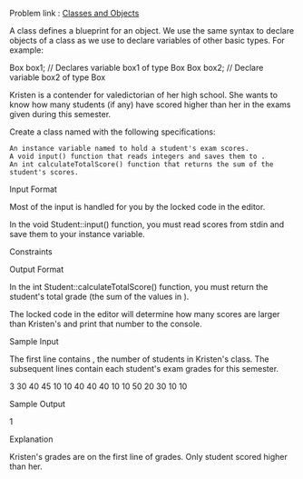 Problem link : [Classes and Objects](https://www.hackerrank.com/challenges/classes-objects/problem)


A class defines a blueprint for an object. We use the same syntax to declare objects of a class as we use to declare variables of other basic types. For example:

Box box1;          // Declares variable box1 of type Box
Box box2;          // Declare variable box2 of type Box

Kristen is a contender for valedictorian of her high school. She wants to know how many students (if any) have scored higher than her in the exams given during this semester.

Create a class named with the following specifications:

    An instance variable named to hold a student's exam scores.
    A void input() function that reads integers and saves them to .
    An int calculateTotalScore() function that returns the sum of the student's scores.

Input Format

Most of the input is handled for you by the locked code in the editor.

In the void Student::input() function, you must read scores from stdin and save them to your instance variable.

Constraints

Output Format

In the int Student::calculateTotalScore() function, you must return the student's total grade (the sum of the values in ).

The locked code in the editor will determine how many scores are larger than Kristen's and print that number to the console.

Sample Input

The first line contains , the number of students in Kristen's class. The subsequent lines contain each student's exam grades for this semester.

3
30 40 45 10 10
40 40 40 10 10
50 20 30 10 10

Sample Output

1

Explanation

Kristen's grades are on the first line of grades. Only student scored higher than her.
